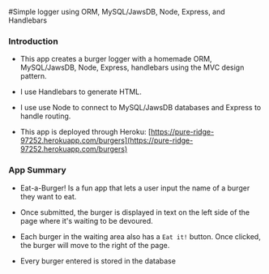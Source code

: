 #Simple logger using ORM, MySQL/JawsDB, Node, Express, and Handlebars

### Introduction

* This app creates a burger logger with a homemade ORM, MySQL/JawsDB, Node, Express, handlebars using the MVC design pattern.

* I use Handlebars to generate HTML.

* I use use Node to connect to MySQL/JawsDB databases and Express to handle routing.

* This app is deployed through Heroku: [https://pure-ridge-97252.herokuapp.com/burgers](https://pure-ridge-97252.herokuapp.com/burgers)


### App Summary

* Eat-a-Burger! Is a fun app that lets a user input the name of a burger they want to eat.

* Once submitted, the burger is displayed in text on the left side of the page where it's waiting to be devoured.

* Each burger in the waiting area also has a `Eat it!` button. Once clicked, the burger will move to the right of the page.

* Every burger entered is stored in the database
